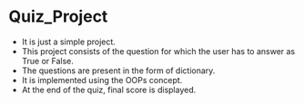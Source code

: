 # Quiz_Project

- It is just a simple project.
- This project consists of the question for which the user has to answer as True or False.
- The questions are present in the form of dictionary.
- It is implemented using the OOPs concept.
- At the end of the quiz, final score is displayed.
